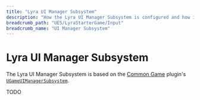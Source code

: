 ```yaml
---
title: "Lyra UI Manager Subsystem"
description: "How the Lyra UI Manager Subsystem is configured and how it works"
breadcrumb_path: "UE5/LyraStarterGame/Input"
breadcrumb_name: "UI Manager Subsystem"
---
```


# Lyra UI Manager Subsystem

The Lyra UI Manager Subsystem is based on the [Common Game](/UE5/CommonGame/) plugin's [`UGameUIManagerSubsystem`](/UE5/CommonGame/UGameUIManagerSubsystem).

<TODO>TODO</TODO>

